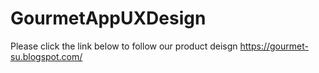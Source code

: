 # GourmetAppUXDesign

Please click the link below to follow our product deisgn
https://gourmet-su.blogspot.com/
